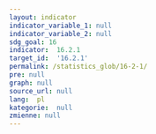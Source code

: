 ```yaml
---
layout: indicator
indicator_variable_1: null
indicator_variable_2: null
sdg_goal: 16
indicator:  16.2.1
target_id:  '16.2.1'
permalink: /statistics_glob/16-2-1/
pre: null
graph: null
source_url: null
lang:  pl
kategorie:  null
zmienne: null
---
```

